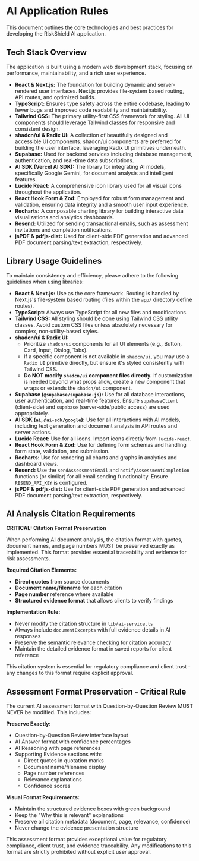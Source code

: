 # AI Application Rules

This document outlines the core technologies and best practices for developing the RiskShield AI application.

## Tech Stack Overview

The application is built using a modern web development stack, focusing on performance, maintainability, and a rich user experience.

*   **React & Next.js:** The foundation for building dynamic and server-rendered user interfaces. Next.js provides file-system based routing, API routes, and optimized builds.
*   **TypeScript:** Ensures type safety across the entire codebase, leading to fewer bugs and improved code readability and maintainability.
*   **Tailwind CSS:** The primary utility-first CSS framework for styling. All UI components should leverage Tailwind classes for responsive and consistent design.
*   **shadcn/ui & Radix UI:** A collection of beautifully designed and accessible UI components. shadcn/ui components are preferred for building the user interface, leveraging Radix UI primitives underneath.
*   **Supabase:** Used for backend services including database management, authentication, and real-time data subscriptions.
*   **AI SDK (Vercel AI SDK):** The library for integrating AI models, specifically Google Gemini, for document analysis and intelligent features.
*   **Lucide React:** A comprehensive icon library used for all visual icons throughout the application.
*   **React Hook Form & Zod:** Employed for robust form management and validation, ensuring data integrity and a smooth user input experience.
*   **Recharts:** A composable charting library for building interactive data visualizations and analytics dashboards.
*   **Resend:** Utilized for sending transactional emails, such as assessment invitations and completion notifications.
*   **jsPDF & pdfjs-dist:** Used for client-side PDF generation and advanced PDF document parsing/text extraction, respectively.

## Library Usage Guidelines

To maintain consistency and efficiency, please adhere to the following guidelines when using libraries:

*   **React & Next.js:** Use as the core framework. Routing is handled by Next.js's file-system based routing (files within the `app/` directory define routes).
*   **TypeScript:** Always use TypeScript for all new files and modifications.
*   **Tailwind CSS:** All styling should be done using Tailwind CSS utility classes. Avoid custom CSS files unless absolutely necessary for complex, non-utility-based styles.
*   **shadcn/ui & Radix UI:**
    *   Prioritize `shadcn/ui` components for all UI elements (e.g., Button, Card, Input, Dialog, Tabs).
    *   If a specific component is not available in `shadcn/ui`, you may use a `Radix UI` primitive directly, but ensure it's styled consistently with Tailwind CSS.
    *   **Do NOT modify `shadcn/ui` component files directly.** If customization is needed beyond what props allow, create a new component that wraps or extends the `shadcn/ui` component.
*   **Supabase (`@supabase/supabase-js`):** Use for all database interactions, user authentication, and real-time features. Ensure `supabaseClient` (client-side) and `supabase` (server-side/public access) are used appropriately.
*   **AI SDK (`ai`, `@ai-sdk/google`):** Use for all interactions with AI models, including text generation and document analysis in API routes and server actions.
*   **Lucide React:** Use for all icons. Import icons directly from `lucide-react`.
*   **React Hook Form & Zod:** Use for defining form schemas and handling form state, validation, and submission.
*   **Recharts:** Use for rendering all charts and graphs in analytics and dashboard views.
*   **Resend:** Use the `sendAssessmentEmail` and `notifyAssessmentCompletion` functions (or similar) for all email sending functionality. Ensure `RESEND_API_KEY` is configured.
*   **jsPDF & pdfjs-dist:** Use for client-side PDF generation and advanced PDF document parsing/text extraction, respectively.

## AI Analysis Citation Requirements

**CRITICAL: Citation Format Preservation**

When performing AI document analysis, the citation format with quotes, document names, and page numbers MUST be preserved exactly as implemented. This format provides essential traceability and evidence for risk assessments.

**Required Citation Elements:**
*   **Direct quotes** from source documents
*   **Document name/filename** for each citation
*   **Page number** reference where available
*   **Structured evidence format** that allows clients to verify findings

**Implementation Rule:**
*   Never modify the citation structure in `lib/ai-service.ts`
*   Always include `documentExcerpts` with full evidence details in AI responses
*   Preserve the semantic relevance checking for citation accuracy
*   Maintain the detailed evidence format in saved reports for client reference

This citation system is essential for regulatory compliance and client trust - any changes to this format require explicit approval.

## Assessment Format Preservation - Critical Rule

The current AI assessment format with Question-by-Question Review MUST NEVER be modified. This includes:

**Preserve Exactly:**
*   Question-by-Question Review interface layout
*   AI Answer format with confidence percentages
*   AI Reasoning with page references
*   Supporting Evidence sections with:
    - Direct quotes in quotation marks
    - Document name/filename display
    - Page number references
    - Relevance explanations
    - Confidence scores

**Visual Format Requirements:**
*   Maintain the structured evidence boxes with green background
*   Keep the "Why this is relevant" explanations
*   Preserve all citation metadata (document, page, relevance, confidence)
*   Never change the evidence presentation structure

This assessment format provides exceptional value for regulatory compliance, client trust, and evidence traceability. Any modifications to this format are strictly prohibited without explicit user approval.
